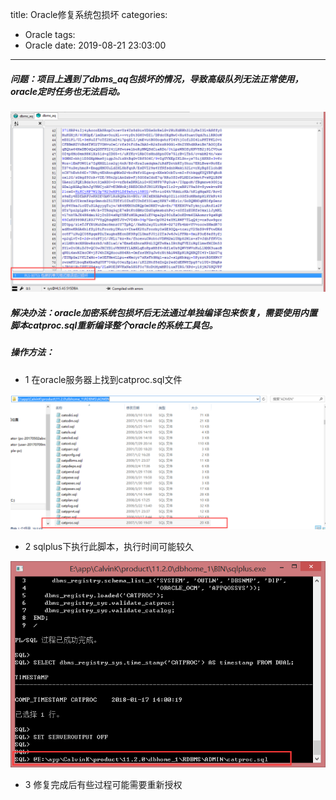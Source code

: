 title: Oracle修复系统包损坏
categories:
  - Oracle
tags:
  - Oracle
date: 2019-08-21 23:03:00
---
##### 问题：项目上遇到了dbms_aq包损坏的情况，导致高级队列无法正常使用，oracle定时任务也无法启动。


![upload successful](/images/pasted-3.png)

##### 解决办法：oracle加密系统包损坏后无法通过单独编译包来恢复，需要使用内置脚本catproc.sql重新编译整个oracle的系统工具包。

##### 操作方法：

* 1 在oracle服务器上找到catproc.sql文件
    

![upload successful](/images/pasted-1.png)

* 2 sqlplus下执行此脚本，执行时间可能较久
   

![upload successful](/images/pasted-2.png)

* 3 修复完成后有些过程可能需要重新授权